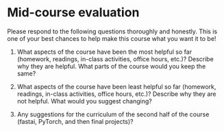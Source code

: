 # Mid-course evaluation

Please respond to the following questions thoroughly and honestly. This is one of your best chances to help make this course what you want it to be!

1. What aspects of the course have been the most helpful so far (homework, readings, in-class activities, office hours, etc.)? Describe why they are helpful. What parts of the course would you keep the same?

1. What aspects of the course have been least helpful so far (homework, readings, in-class activities, office hours, etc.)? Describe why they are not helpful. What would you suggest changing?


1. Any suggestions for the curriculum of the second half of the course (fastai, PyTorch, and then final projects)?

